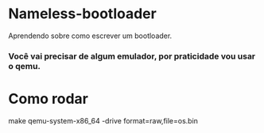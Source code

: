 # Nameless-bootloader

Aprendendo sobre como escrever um bootloader.

### Você vai precisar de algum emulador, por praticidade vou usar o qemu.


# Como rodar
make
qemu-system-x86_64 -drive format=raw,file=os.bin
